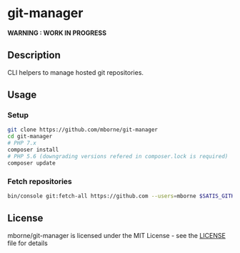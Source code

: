 # git-manager

**WARNING : WORK IN PROGRESS**

## Description

CLI helpers to manage hosted git repositories. 

## Usage

### Setup

```bash
git clone https://github.com/mborne/git-manager
cd git-manager
# PHP 7.x
composer install
# PHP 5.6 (downgrading versions refered in composer.lock is required)
composer update
```

### Fetch repositories

```bash
bin/console git:fetch-all https://github.com --users=mborne $SATIS_GITHUB_TOKEN
```

## License

mborne/git-manager is licensed under the MIT License - see the [LICENSE](LICENSE) file for details
